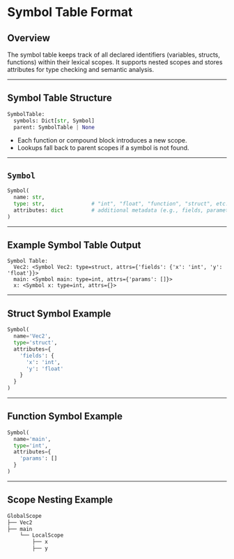 # Symbol Table Format

## Overview

The symbol table keeps track of all declared identifiers (variables, structs, functions) within their lexical scopes.
It supports nested scopes and stores attributes for type checking and semantic analysis.

---

## Symbol Table Structure

```python
SymbolTable:
  symbols: Dict[str, Symbol]
  parent: SymbolTable | None
```

- Each function or compound block introduces a new scope.
- Lookups fall back to parent scopes if a symbol is not found.

---

## `Symbol`

```python
Symbol(
  name: str,
  type: str,               # "int", "float", "function", "struct", etc.
  attributes: dict         # additional metadata (e.g., fields, parameters)
)
```

---

## Example Symbol Table Output

```text
Symbol Table:
  Vec2: <Symbol Vec2: type=struct, attrs={'fields': {'x': 'int', 'y': 'float'}}>
  main: <Symbol main: type=int, attrs={'params': []}>
  x: <Symbol x: type=int, attrs={}>
```

---

## Struct Symbol Example

```python
Symbol(
  name='Vec2',
  type='struct',
  attributes={
    'fields': {
      'x': 'int',
      'y': 'float'
    }
  }
)
```

---

## Function Symbol Example

```python
Symbol(
  name='main',
  type='int',
  attributes={
    'params': []
  }
)
```

---

## Scope Nesting Example

```python
GlobalScope
├── Vec2
├── main
    └── LocalScope
        ├── x
        ├── y
```
